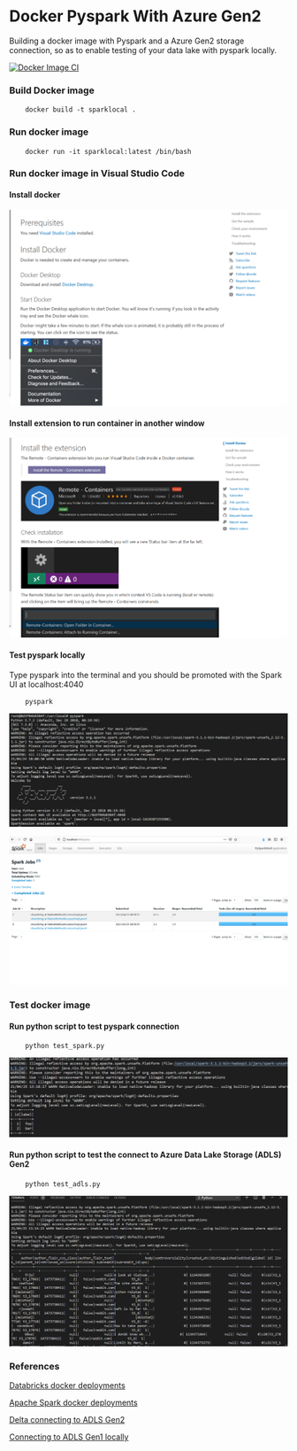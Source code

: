# Docker Pyspark With Azure Gen2 
Building a docker image with Pyspark and a Azure Gen2 storage connection, so as to enable testing of your data lake with pyspark locally.

[![Docker Image CI](https://github.com/magrathj/Pyspark-Docker-Image-With-Azure-Gen2-Connection/actions/workflows/docker-image.yml/badge.svg?branch=main)](https://github.com/magrathj/Pyspark-Docker-Image-With-Azure-Gen2-Connection/actions/workflows/docker-image.yml)

### Build Docker image
```
    docker build -t sparklocal .
```


### Run docker image
```
    docker run -it sparklocal:latest /bin/bash
```



### Run docker image in Visual Studio Code

#### Install docker 
![Install docker](/images/install_docker.PNG) 

#### Install extension to run container in another window
![Install extension](/images/extension.PNG) 


#### Test pyspark locally 

Type pyspark into the terminal and you should be promoted with the Spark UI at localhost:4040

```
    pyspark 
```

![Pyspark locally](/images/Spark_locally.PNG)

![Install extension](/images/spark_ui.PNG) 


### Test docker image

#### Run python script to test pyspark connection

```
    python test_spark.py
```
![read from the lake](/images/spark_dataframe.PNG)

#### Run python script to test the connect to Azure Data Lake Storage (ADLS) Gen2


```
    python test_adls.py
```

![read from the lake](/images/json_from_lake.PNG)


### References 

[Databricks docker deployments](https://www.datamechanics.co/blog-post/spark-and-docker-your-spark-development-cycle-just-got-ten-times-faster)

[Apache Spark docker deployments](https://towardsdatascience.com/diy-apache-spark-docker-bb4f11c10d24)

[Delta connecting to ADLS Gen2](https://docs.delta.io/latest/delta-storage.html#azure-data-lake-storage-gen2)

[Connecting to ADLS Gen1 locally](https://medium.com/azure-data-lake/connecting-your-own-hadoop-or-spark-to-azure-data-lake-store-93d426d6a5f4)
